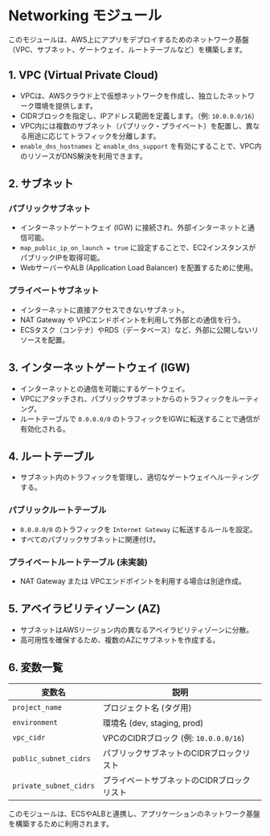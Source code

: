 # Networking モジュール

このモジュールは、AWS上にアプリをデプロイするためのネットワーク基盤（VPC、サブネット、ゲートウェイ、ルートテーブルなど）を構築します。

## 1. VPC (Virtual Private Cloud)

* VPCは、AWSクラウド上で仮想ネットワークを作成し、独立したネットワーク環境を提供します。
* CIDRブロックを指定し、IPアドレス範囲を定義します。（例: `10.0.0.0/16`）
* VPC内には複数のサブネット（パブリック・プライベート）を配置し、異なる用途に応じてトラフィックを分離します。
* `enable_dns_hostnames` と `enable_dns_support` を有効にすることで、VPC内のリソースがDNS解決を利用できます。

## 2. サブネット

### パブリックサブネット
* インターネットゲートウェイ (IGW) に接続され、外部インターネットと通信可能。
* `map_public_ip_on_launch = true` に設定することで、EC2インスタンスがパブリックIPを取得可能。
* WebサーバーやALB (Application Load Balancer) を配置するために使用。

### プライベートサブネット
* インターネットに直接アクセスできないサブネット。
* NAT Gateway や VPCエンドポイントを利用して外部との通信を行う。
* ECSタスク（コンテナ）やRDS（データベース）など、外部に公開しないリソースを配置。

## 3. インターネットゲートウェイ (IGW)

* インターネットとの通信を可能にするゲートウェイ。
* VPCにアタッチされ、パブリックサブネットからのトラフィックをルーティング。
* ルートテーブルで `0.0.0.0/0` のトラフィックをIGWに転送することで通信が有効化される。

## 4. ルートテーブル

* サブネット内のトラフィックを管理し、適切なゲートウェイへルーティングする。

### パブリックルートテーブル
* `0.0.0.0/0` のトラフィックを `Internet Gateway` に転送するルールを設定。
* すべてのパブリックサブネットに関連付け。

### プライベートルートテーブル (未実装)
* NAT Gateway または VPCエンドポイントを利用する場合は別途作成。

## 5. アベイラビリティゾーン (AZ)

* サブネットはAWSリージョン内の異なるアベイラビリティゾーンに分散。
* 高可用性を確保するため、複数のAZにサブネットを作成する。

## 6. 変数一覧

| 変数名 | 説明 |
|--------|------|
| `project_name` | プロジェクト名 (タグ用) |
| `environment` | 環境名 (dev, staging, prod) |
| `vpc_cidr` | VPCのCIDRブロック (例: `10.0.0.0/16`) |
| `public_subnet_cidrs` | パブリックサブネットのCIDRブロックリスト |
| `private_subnet_cidrs` | プライベートサブネットのCIDRブロックリスト |

このモジュールは、ECSやALBと連携し、アプリケーションのネットワーク基盤を構築するために利用されます。

